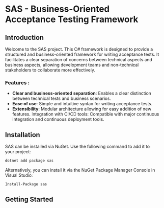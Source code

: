 # SAS - Business-Oriented Acceptance Testing Framework
## Introduction

Welcome to the SAS project. This C# framework is designed to provide a structured and business-oriented framework for writing acceptance tests. It facilitates a clear separation of concerns between technical aspects and business aspects, allowing development teams and non-technical stakeholders to collaborate more effectively.


### Features :

* **Clear and business-oriented separation**: Enables a clear distinction between technical tests and business scenarios.
* **Ease of use**: Simple and intuitive syntax for writing acceptance tests.
* **Extensibility**: Modular architecture allowing for easy addition of new features.
   Integration with CI/CD tools: Compatible with major continuous integration and continuous deployment tools.

## Installation

SAS can be installed via NuGet. Use the following command to add it to your project:

```bash
dotnet add package sas
```
Alternatively, you can install it via the NuGet Package Manager Console in Visual Studio:

```bash
Install-Package sas
```

## Getting Started